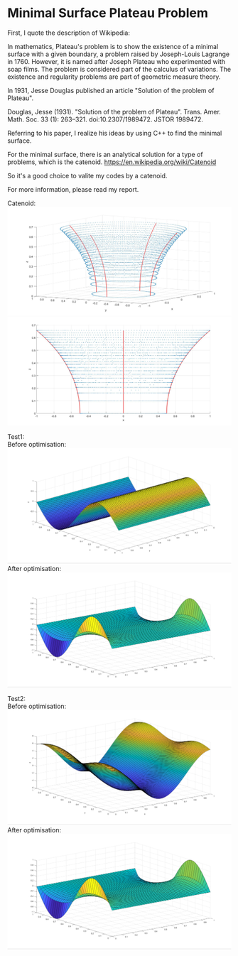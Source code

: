 # Minimal Surface Plateau Problem

First, I quote the description of Wikipedia:

In mathematics, Plateau's problem is to show the existence of a minimal surface with a given boundary, a problem raised by Joseph-Louis Lagrange in 1760. However, it is named after Joseph Plateau who experimented with soap films. The problem is considered part of the calculus of variations. The existence and regularity problems are part of geometric measure theory.

In 1931, Jesse Douglas published an article "Solution of the problem of Plateau". 

Douglas, Jesse (1931). "Solution of the problem of Plateau". Trans. Amer. Math. Soc. 33 (1): 263–321. doi:10.2307/1989472. JSTOR 1989472.

Referring to his paper, I realize his ideas by using C++ to find the minimal surface.

For the minimal surface, there is an analytical solution for a type of problems, which is the catenoid. https://en.wikipedia.org/wiki/Catenoid

So it's a good choice to valite my codes by a catenoid.

For more information, please read my report.

Catenoid:
![](https://github.com/JingangQu/Minimal-Surface-Plateau-Problem/blob/master/images/catenoide1.jpg)
![](https://github.com/JingangQu/Minimal-Surface-Plateau-Problem/blob/master/images/catenoide2.jpg)

Test1:  
Before optimisation:
![](https://github.com/JingangQu/Minimal-Surface-Plateau-Problem/blob/master/images/test1_before_optimisation.jpg)
After optimisation:
![](https://github.com/JingangQu/Minimal-Surface-Plateau-Problem/blob/master/images/test1_after_optimisation.jpg)

Test2:  
Before optimisation:
![](https://github.com/JingangQu/Minimal-Surface-Plateau-Problem/blob/master/images/test2_before_optimisation.jpg)
After optimisation:
![](https://github.com/JingangQu/Minimal-Surface-Plateau-Problem/blob/master/images/test1_after_optimisation.jpg)
